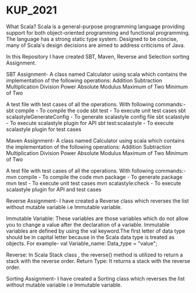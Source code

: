 # KUP_2021

What Scala? Scala is a general-purpose programming language providing support for both object-oriented programming and functional programming. The language has a strong static type system. Designed to be concise, many of Scala's design decisions are aimed to address criticisms of Java.

In this Repository 
I have created SBT, Maven, Reverse and Selection sorting Assignment.

SBT Assignment-
A class named Calculator using scala which contains the implementation of the following operations:
Addition
Subtraction
Multiplication
Division
Power
Absolute
Modulus
Maximum of Two
Minimum of Two

A test file with test cases of all the operations.
With following commands:-
sbt compile - To compile the code
sbt test - To execute unit test cases
sbt scalastyleGenerateConfig - To generate scalastyle config file
sbt scalastyle - To execute scalastyle plugin for API
sbt test:scalastyle - To execute scalastyle plugin for test cases

Maven Assignment-
A class named Calculator using scala which contains the implementation of the following operations:
Addition
Subtraction
Multiplication
Division
Power
Absolute
Modulus
Maximum of Two
Minimum of Two

A test file with test cases of all the operations.
With following commands:-
mvn compile - To compile the code
mvn package - To generate package
mvn test - To execute unit test cases
mvn scalastyle:check - To execute scalastyle plugin for API and test cases

Reverse Assignment-
I have created a Reverse class which reverses the list without mutable variable i.e Immutable variable.

Immutable Variable: These variables are those variables which do not allow you to change a value after the declaration of a variable. Immutable variables are defined by using the val keyword.The first letter of data type should be in capital letter because in the Scala data type is treated as objects. For example- val Variable_name: Data_type = "value";

Reverse: In Scala Stack class , the reverse() method is utilized to return a stack with the reverse order. Return Type: It returns a stack with the reverse order.

Sorting Assignment-
I have created a Sorting class which reverses the list without mutable variable i.e Immutable variable.
